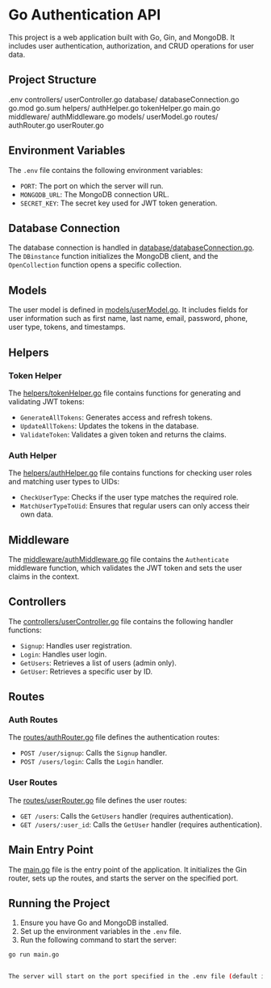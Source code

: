 # Go Authentication API

This project is a web application built with Go, Gin, and MongoDB. It includes user authentication, authorization, and CRUD operations for user data.

## Project Structure
.env
controllers/
    userController.go
database/
    databaseConnection.go
go.mod
go.sum
helpers/
    authHelper.go
    tokenHelper.go
main.go
middleware/
    authMiddleware.go
models/
    userModel.go
routes/
    authRouter.go
    userRouter.go


## Environment Variables

The `.env` file contains the following environment variables:

- `PORT`: The port on which the server will run.
- `MONGODB_URL`: The MongoDB connection URL.
- `SECRET_KEY`: The secret key used for JWT token generation.

## Database Connection

The database connection is handled in [database/databaseConnection.go](database/databaseConnection.go). The `DBinstance` function initializes the MongoDB client, and the `OpenCollection` function opens a specific collection.

## Models

The user model is defined in [models/userModel.go](models/userModel.go). It includes fields for user information such as first name, last name, email, password, phone, user type, tokens, and timestamps.

## Helpers

### Token Helper

The [helpers/tokenHelper.go](helpers/tokenHelper.go) file contains functions for generating and validating JWT tokens:

- `GenerateAllTokens`: Generates access and refresh tokens.
- `UpdateAllTokens`: Updates the tokens in the database.
- `ValidateToken`: Validates a given token and returns the claims.

### Auth Helper

The [helpers/authHelper.go](helpers/authHelper.go) file contains functions for checking user roles and matching user types to UIDs:

- `CheckUserType`: Checks if the user type matches the required role.
- `MatchUserTypeToUid`: Ensures that regular users can only access their own data.

## Middleware

The [middleware/authMiddleware.go](middleware/authMiddleware.go) file contains the `Authenticate` middleware function, which validates the JWT token and sets the user claims in the context.

## Controllers

The [controllers/userController.go](controllers/userController.go) file contains the following handler functions:

- `Signup`: Handles user registration.
- `Login`: Handles user login.
- `GetUsers`: Retrieves a list of users (admin only).
- `GetUser`: Retrieves a specific user by ID.

## Routes

### Auth Routes

The [routes/authRouter.go](routes/authRouter.go) file defines the authentication routes:

- `POST /user/signup`: Calls the `Signup` handler.
- `POST /users/login`: Calls the `Login` handler.

### User Routes

The [routes/userRouter.go](routes/userRouter.go) file defines the user routes:

- `GET /users`: Calls the `GetUsers` handler (requires authentication).
- `GET /users/:user_id`: Calls the `GetUser` handler (requires authentication).

## Main Entry Point

The [main.go](main.go) file is the entry point of the application. It initializes the Gin router, sets up the routes, and starts the server on the specified port.

## Running the Project

1. Ensure you have Go and MongoDB installed.
2. Set up the environment variables in the `.env` file.
3. Run the following command to start the server:

```sh
go run main.go


The server will start on the port specified in the .env file (default is 8000 if not set).